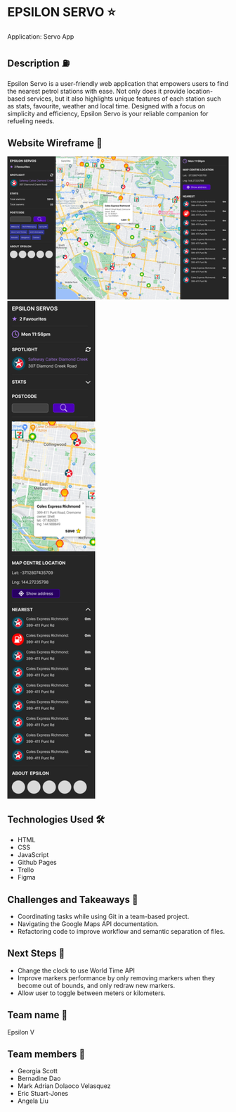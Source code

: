# EPSILON SERVO ⭐
Application: Servo App

## Description ⛽
Epsilon Servo is a user-friendly web application that empowers users to find the nearest petrol stations with ease. Not only does it provide location-based services, but it also highlights unique features of each station such as stats, favourite, weather and local time. Designed with a focus on simplicity and efficiency, Epsilon Servo is your reliable companion for refueling needs.

## Website Wireframe 📝
<img width= "600" alt="Desktop Version" src="client/images/Epsilon Servos.png">
<img width= "200" alt="Mobile Version" src="client/images/Epsilon Servo_ mobile.png">


## Technologies Used 🛠️
- HTML
- CSS
- JavaScript
- Github Pages
- Trello
- Figma


## Challenges and Takeaways 🤔
- Coordinating tasks while using Git in a team-based project.
- Navigating the Google Maps API documentation. 
- Refactoring code to improve workflow and semantic separation of files. 

## Next Steps 🚀
- Change the clock to use World Time API
- Improve markers performance by only removing markers when they become out of bounds, and only redraw new markers.
- Allow user to toggle between meters or kilometers. 

## Team name 👥
Epsilon V


## Team members 👥
- Georgia Scott
- Bernadine Dao
- Mark Adrian Dolaoco Velasquez
- Eric Stuart-Jones
- Angela Liu
